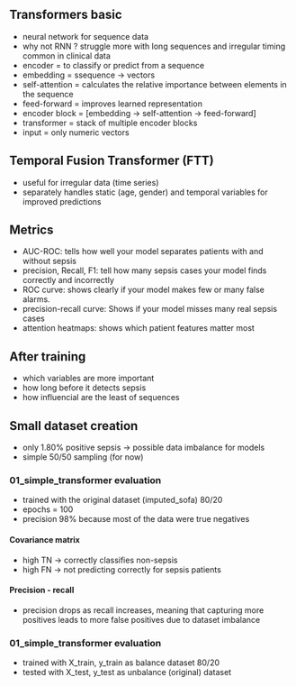 ## Transformers basic
* neural network for sequence data
* why not RNN ? struggle more with long sequences and irregular timing common in clinical data
* encoder = to classify or predict from a sequence 
* embedding = ssequence -> vectors
* self-attention = calculates the relative importance between elements in the sequence
* feed-forward = improves learned representation
* encoder block = [embedding -> self-attention -> feed-forward]
* transformer = stack of multiple encoder blocks
* input = only numeric vectors 

## Temporal Fusion Transformer (FTT)
* useful for irregular data (time series)
* separately handles static (age, gender) and temporal variables for improved predictions

## Metrics
* AUC-ROC: tells how well your model separates patients with and without sepsis
* precision, Recall, F1: tell how many sepsis cases your model finds correctly and incorrectly
* ROC curve: shows clearly if your model makes few or many false alarms.
* precision-recall curve: Shows if your model misses many real sepsis cases
* attention heatmaps: shows which patient features matter most

## After training 
* which variables are more important
* how long before it detects sepsis
* how influencial are the least of sequences

## Small dataset creation
* only 1.80% positive sepsis -> possible data imbalance for models
* simple 50/50 sampling (for now)

### 01_simple_transformer evaluation
* trained with the original dataset (imputed_sofa) 80/20
* epochs = 100
* precision 98% because most of the data were true negatives 
#### Covariance matrix
* high TN -> correctly classifies non-sepsis 
* high FN -> not predicting correctly for sepsis patients 

#### Precision - recall
* precision drops as recall increases, meaning that capturing more positives leads to more false positives due to dataset imbalance

### 01_simple_transformer evaluation
* trained with X_train, y_train as balance dataset 80/20
* tested with X_test, y_test as unbalance (original) dataset